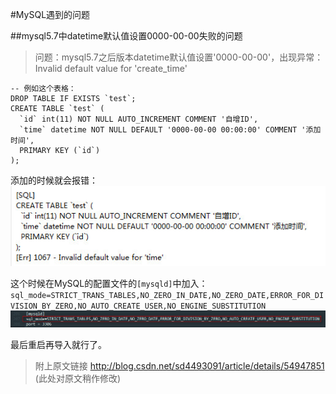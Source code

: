 #MySQL遇到的问题

##mysql5.7中datetime默认值设置0000-00-00失败的问题
> 问题：mysql5.7之后版本datetime默认值设置'0000-00-00'，出现异常：Invalid default value for 'create_time'

```mysql
-- 例如这个表格：
DROP TABLE IF EXISTS `test`;
CREATE TABLE `test` (
  `id` int(11) NOT NULL AUTO_INCREMENT COMMENT '自增ID',
  `time` datetime NOT NULL DEFAULT '0000-00-00 00:00:00' COMMENT '添加时间',
  PRIMARY KEY (`id`)
);
```
添加的时候就会报错： 
![images/mysql_default_value.jpg](images/mysql_default_value.jpg)

这个时候在MySQL的配置文件的`[mysqld]`中加入：
`sql_mode=STRICT_TRANS_TABLES,NO_ZERO_IN_DATE,NO_ZERO_DATE,ERROR_FOR_DIVISION_BY_ZERO,NO_AUTO_CREATE_USER,NO_ENGINE_SUBSTITUTION`
![images/mysql_default_value_conf.jpg](images/mysql_default_value_conf.jpg)

最后重启再导入就行了。

> 附上原文链接 http://blog.csdn.net/sd4493091/article/details/54947851 (此处对原文稍作修改)